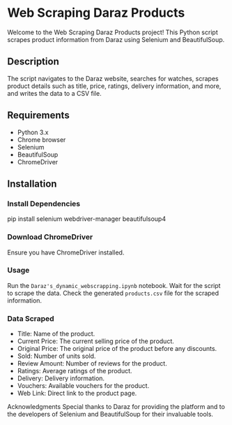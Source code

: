 # Web Scraping Daraz Products

Welcome to the Web Scraping Daraz Products project! This Python script scrapes product information from Daraz using Selenium and BeautifulSoup.

## Description

The script navigates to the Daraz website, searches for watches, scrapes product details such as title, price, ratings, delivery information, and more, and writes the data to a CSV file.

## Requirements

- Python 3.x
- Chrome browser
- Selenium
- BeautifulSoup
- ChromeDriver

## Installation

### Install Dependencies

pip install selenium webdriver-manager beautifulsoup4


### Download ChromeDriver

Ensure you have ChromeDriver installed.

### Usage <br>
Run the `Daraz's_dynamic_webscrapping.ipynb` notebook.
Wait for the script to scrape the data.
Check the generated `products.csv` file for the scraped information.

### Data Scraped <br>
- Title: Name of the product.
- Current Price: The current selling price of the product.
- Original Price: The original price of the product before any discounts.
- Sold: Number of units sold.
- Review Amount: Number of reviews for the product.
- Ratings: Average ratings of the product.
- Delivery: Delivery information.
- Vouchers: Available vouchers for the product.
- Web Link: Direct link to the product page.

Acknowledgments
Special thanks to Daraz for providing the platform and to the developers of Selenium and BeautifulSoup for their invaluable tools.
